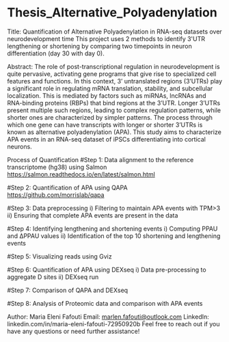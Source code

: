 # Thesis_Alternative_Polyadenylation

Title: Quantification of Alternative Polyadenylation in RNA-seq datasets over neurodevelopment time 
This project uses 2 methods to identify 3'UTR lengthening or shortening by comparing two timepoints in neuron differentiation (day 30 with day 0). 

Abstract: The role of post-transcriptional regulation in neurodevelopment is quite pervasive, activating gene programs that give rise to specialized cell 
features and functions. In this context, 3’ untranslated regions (3’UTRs) play a significant role in regulating mRNA translation, stability, and subcellular 
localization. This is mediated by factors such as miRNAs, lncRNAs and RNA-binding proteins (RBPs) that bind regions at the 3’UTR. Longer 3’UTRs present 
multiple such regions, leading to complex regulation patterns, while shorter ones are characterized by simpler patterns. The process through which one 
gene can have transcripts with longer or shorter 3’UTRs is known as alternative polyadenylation (APA). This study aims to characterize APA events in an 
RNA-seq dataset of iPSCs differentiating into cortical neurons. 

Process of Quantification 
#Step 1: Data alignment to the reference transcriptome (hg38) using Salmon https://salmon.readthedocs.io/en/latest/salmon.html 

#Step 2: Quantification of APA using QAPA https://github.com/morrislab/qapa 

#Step 3: Data preprocessing 
  i) Filtering to maintain APA events with TPM>3 
  ii) Ensuring that complete APA events are present in the data 

#Step 4: Identifying lengthening and shortening events 
  i) Computing PPAU and ΔPPAU values 
  ii) Identification of the top 10 shortening and lengthening events 

#Step 5: Visualizing reads using Gviz 

#Step 6: Quantification of APA using DEXseq 
  i) Data pre-processing to aggregate D sites 
  ii) DEXseq run

#Step 7: Comparison of QAPA and DEXseq 

#Step 8: Analysis of Proteomic data and comparison with APA events 

Author: Maria Eleni Fafouti
Email: marlen.fafouti@outlook.com
LinkedIn: linkedin.com/in/maria-eleni-fafouti-72950920b 
Feel free to reach out if you have any questions or need further assistance!
